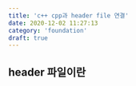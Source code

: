 ```yaml
---
title: 'c++ cpp과 header file 연결'
date: 2020-12-02 11:27:13
category: 'foundation'
draft: true
---
```


## header 파일이란

